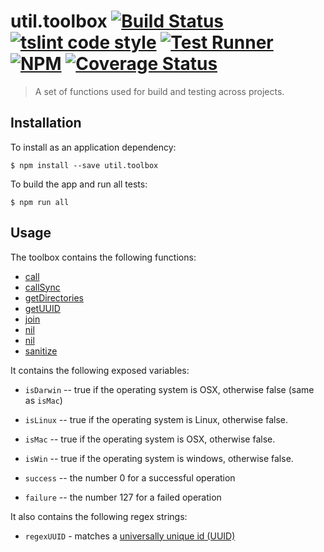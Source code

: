 # util.toolbox [![Build Status](https://travis-ci.org/jmquigley/util.toolbox.svg?branch=master)](https://travis-ci.org/jmquigley/util.toolbox) [![tslint code style](https://img.shields.io/badge/code_style-TSlint-5ed9c7.svg)](https://palantir.github.io/tslint/) [![Test Runner](https://img.shields.io/badge/testing-ava-blue.svg)](https://github.com/avajs/ava) [![NPM](https://img.shields.io/npm/v/util.toolbox.svg)](https://www.npmjs.com/package/util.toolbox) [![Coverage Status](https://coveralls.io/repos/github/jmquigley/util.toolbox/badge.svg?branch=master)](https://coveralls.io/github/jmquigley/util.toolbox?branch=master)

> A set of functions used for build and testing across projects.

## Installation

To install as an application dependency:
```
$ npm install --save util.toolbox
```

To build the app and run all tests:
```
$ npm run all
```

## Usage

The toolbox contains the following functions:

- [call](docs/index.md#call)
- [callSync](docs/index.md#callSync)
- [getDirectories](docs/index.md#getDirectories)
- [getUUID](docs/index.md#getUUID)
- [join](docs/index.md#join)
- [nil](docs/index.md#nil)
- [nil](docs/index.md#nilEvent)
- [sanitize](docs/index.md#sanitize)

It contains the following exposed variables:

- `isDarwin` -- true if the operating system is OSX, otherwise false (same as `isMac`)
- `isLinux` -- true if the operating system is Linux, otherwise false.
- `isMac` -- true if the operating system is OSX, otherwise false.
- `isWin` -- true if the operating system is windows, otherwise false.

- `success` -- the number 0 for a successful operation
- `failure` -- the number 127 for a failed operation

It also contains the following regex strings:

- `regexUUID` - matches a [universally unique id (UUID)](https://en.wikipedia.org/wiki/Universally_unique_identifier)
